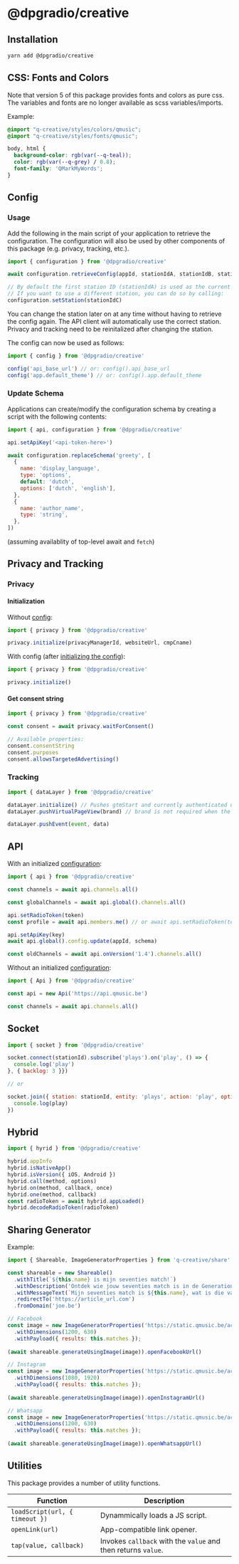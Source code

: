 # @dpgradio/creative

## Installation

```bash
yarn add @dpgradio/creative
```

## CSS: Fonts and Colors

Note that version 5 of this package provides fonts and colors as pure css.
The variables and fonts are no longer available as scss variables/imports.

Example:

```css
@import "q-creative/styles/colors/qmusic";
@import "q-creative/styles/fonts/qmusic";

body, html {
  background-color: rgb(var(--q-teal));
  color: rgb(var(--q-grey) / 0.8);
  font-family: 'QMarkMyWords';
}
```

## Config

### Usage

Add the following in the main script of your application to retrieve the configuration.
The configuration will also be used by other components of this package (e.g. privacy, tracking, etc.).

```js
import { configuration } from '@dpgradio/creative'

await configuration.retrieveConfig(appId, stationIdA, stationIdB, stationIdC)

// By default the first station ID (stationIdA) is used as the current station of the configuration.
// If you want to use a different station, you can do so by calling:
configuration.setStation(stationIdC)
```
You can change the station later on at any time without having to retrieve the config again.
The API client will automatically use the correct station.
Privacy and tracking need to be reinitalized after changing the station.

The config can now be used as follows:

```js
import { config } from '@dpgradio/creative'

config('api_base_url') // or: config().api_base_url
config('app.default_theme') // or: config().app.default_theme
```

### Update Schema

Applications can create/modify the configuration schema by creating a script with the following contents:

```js
import { api, configuration } from '@dpgradio/creative'

api.setApiKey('<api-token-here>')

await configuration.replaceSchema('greety', [
  {
    name: 'display_language',
    type: 'options',
    default: 'dutch',
    options: ['dutch', 'english'],
  },
  {
    name: 'author_name',
    type: 'string',
  },
])
```

(assuming availablity of top-level await and `fetch`)

## Privacy and Tracking

### Privacy

#### Initialization

Without [config](#config):

```js
import { privacy } from '@dpgradio/creative'

privacy.initialize(privacyManagerId, websiteUrl, cmpCname)
```

With config (after [initializing the config](#config)):

```js
import { privacy } from '@dpgradio/creative'

privacy.initialize()
```

#### Get consent string

```js
import { privacy } from '@dpgradio/creative'

const consent = await privacy.waitForConsent()

// Available properties:
consent.consentString
consent.purposes
consent.allowsTargetedAdvertising()
```

### Tracking

```js
import { dataLayer } from '@dpgradio/creative'

dataLayer.initialize() // Pushes gtmStart and currently authenticated user
dataLayer.pushVirtualPageView(brand) // brand is not required when the config is initialized

dataLayer.pushEvent(event, data)
```

## API

With an initialized [configuration](#config):

```js
import { api } from '@dpgradio/creative'

const channels = await api.channels.all()

const globalChannels = await api.global().channels.all()

api.setRadioToken(token)
const profile = await api.members.me() // or await api.setRadioToken(token).members.me()

api.setApiKey(key)
await api.global().config.update(appId, schema)

const oldChannels = await api.onVersion('1.4').channels.all()
```

Without an initialized [configuration](#config):

```js
import { Api } from '@dpgradio/creative'

const api = new Api('https://api.qmusic.be')

const channels = await api.channels.all()
```

## Socket

```js
import { socket } from '@dpgradio/creative'

socket.connect(stationId).subscribe('plays').on('play', () => {
  console.log('play')
}, { backlog: 3 }})

// or

socket.join({ station: stationId, entity: 'plays', action: 'play', options: { backlog: 3 } }, (play) => {
  console.log(play)
})
```

## Hybrid

```js
import { hyrid } from '@dpgradio/creative'

hybrid.appInfo
hybrid.isNativeApp()
hybrid.isVersion({ iOS, Android })
hybrid.call(method, options)
hybrid.on(method, callback, once)
hybrid.one(method, callback)
const radioToken = await hybrid.appLoaded()
hybrid.decodeRadioToken(radioToken)
```

## Sharing Generator

Example:

```js
import { Shareable, ImageGeneratorProperties } from 'q-creative/share'

const shareable = new Shareable()
  .withTitle(`${this.name} is mijn seventies match!`)
  .withDescription('Ontdek wie jouw seventies match is in de Generation Quiz van Joe!')
  .withMessageText(`Mijn seventies match is ${this.name}, wat is die van jou?`)
  .redirectTo('https://article_url.com')
  .fromDomain('joe.be')

// Facebook
const image = new ImageGeneratorProperties('https://static.qmusic.be/acties/joe-70s-quiz-share-fb/index.html')
  .withDimensions(1200, 630)
  .withPayload({ results: this.matches });
       
(await shareable.generateUsingImage(image)).openFacebookUrl()

// Instagram
const image = new ImageGeneratorProperties('https://static.qmusic.be/acties/joe-70s-quiz-share-fb/index.html')
  .withDimensions(1080, 1920)
  .withPayload({ results: this.matches });
       
(await shareable.generateUsingImage(image)).openInstagramUrl()

// Whatsapp
const image = new ImageGeneratorProperties('https://static.qmusic.be/acties/joe-70s-quiz-share-fb/index.html')
  .withDimensions(1200, 630)
  .withPayload({ results: this.matches });
       
(await shareable.generateUsingImage(image)).openWhatsappUrl()
```

## Utilities

This package provides a number of utility functions.

| Function                        | Description                                                   |
| ------------------------------- | -----------                                                   |
| `loadScript(url, { timeout })`  | Dynammically loads a JS script.                               |
| `openLink(url)`                 | App-compatible link opener.                                   |
| `tap(value, callback)`          | Invokes `callback` with the `value` and then returns `value`. |
